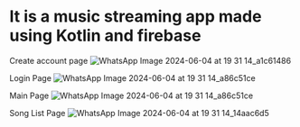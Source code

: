 # It is a music streaming app made using Kotlin and firebase

 Create account page
![WhatsApp Image 2024-06-04 at 19 31 14_a1c61486](https://github.com/Abhay2004Kumar/Music_Streamer_App/assets/119209682/7d251ed7-ef43-47e2-8831-6f978a6e52e9)

 Login Page
![WhatsApp Image 2024-06-04 at 19 31 14_a86c51ce](https://github.com/Abhay2004Kumar/Music_Streamer_App/assets/119209682/c0bda431-facd-4629-9840-bda8f8ebfa65)

 Main Page
![WhatsApp Image 2024-06-04 at 19 31 14_a86c51ce](https://github.com/Abhay2004Kumar/Music_Streamer_App/assets/119209682/ec47d812-2416-4f6b-a2ec-42f4e6c8ec86)

 Song List Page
 ![WhatsApp Image 2024-06-04 at 19 31 14_14aac6d5](https://github.com/Abhay2004Kumar/Music_Streamer_App/assets/119209682/c30d5a3f-3fbd-4f0f-aeaf-954e31577779)
